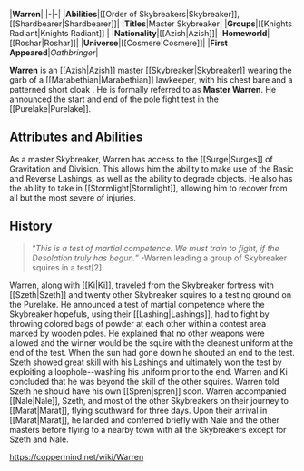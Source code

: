 |**Warren**|
|-|-|
|**Abilities**|[[Order of Skybreakers\|Skybreaker]], [[Shardbearer\|Shardbearer]]|
|**Titles**|Master Skybreaker|
|**Groups**|[[Knights Radiant\|Knights Radiant]] |
|**Nationality**|[[Azish\|Azish]]|
|**Homeworld**|[[Roshar\|Roshar]]|
|**Universe**|[[Cosmere\|Cosmere]]|
|**First Appeared**|*Oathbringer*|

**Warren** is an [[Azish\|Azish]] master [[Skybreaker\|Skybreaker]] wearing the garb of a [[Marabethian\|Marabethian]] lawkeeper, with his chest bare and a patterned short cloak . He is formally referred to as **Master Warren**. He announced the start and end of the pole fight test in the [[Purelake\|Purelake]].

## Attributes and Abilities
As a master Skybreaker, Warren has access to the [[Surge\|Surges]] of Gravitation and Division. This allows him the ability to make use of the Basic and Reverse Lashings, as well as the ability to degrade objects. He also has the ability to take in [[Stormlight\|Stormlight]], allowing him to recover from all but the most severe of injuries.

## History
>“*This is a test of martial competence. We must train to fight, if the Desolation truly has begun.*”
\-Warren leading a group of Skybreaker squires in a test[2]

Warren, along with [[Ki\|Ki]], traveled from the Skybreaker fortress with [[Szeth\|Szeth]] and twenty other Skybreaker squires to a testing ground on the Purelake. He announced a test of martial competence where the Skybreaker hopefuls, using their [[Lashing\|Lashings]], had to fight by throwing colored bags of powder at each other within a contest area marked by wooden poles. He explained that no other weapons were allowed and the winner would be the squire with the cleanest uniform at the end of the test. When the sun had gone down he shouted an end to the test. Szeth showed great skill with his Lashings and ultimately won the test by exploiting a loophole--washing his uniform prior to the end. Warren and Ki concluded that he was beyond the skill of the other squires. Warren told Szeth he should have his own [[Spren\|spren]] soon.
Warren accompanied [[Nale\|Nale]], Szeth, and most of the other Skybreakers on their journey to [[Marat\|Marat]], flying southward for three days. Upon their arrival in [[Marat\|Marat]], he landed and conferred briefly with Nale and the other masters before flying to a nearby town with all the Skybreakers except for Szeth and Nale.



https://coppermind.net/wiki/Warren